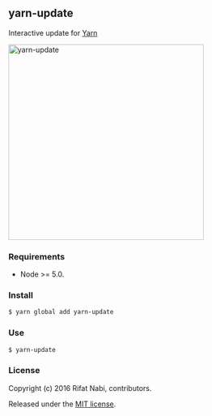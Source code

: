 ## yarn-update

Interactive update for [Yarn](https://yarnpkg.com/)

<img src="http://i.imgur.com/HmVMvYc.png" alt="yarn-update" width="386">

### Requirements
* Node >= 5.0.

### Install
```bash
$ yarn global add yarn-update
```

### Use
```bash
$ yarn-update
```

### License
Copyright (c) 2016 Rifat Nabi, contributors.

Released under the [MIT license](https://tldrlegal.com/license/mit-license).
